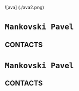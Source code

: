![ava] (./ava2.png)

#  **`Mankovski Pavel`**
  
## CONTACTS 
#  **`Mankovski Pavel`**
  
## CONTACTS 
